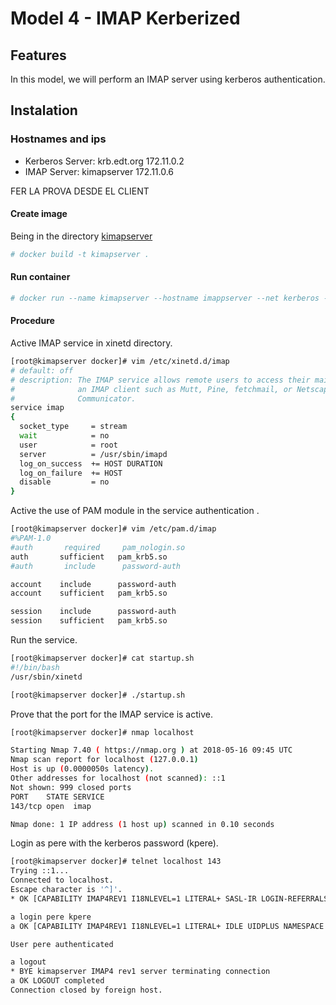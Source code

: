 # Model 4 - IMAP Kerberized

## Features

In this model, we will perform an IMAP server using kerberos authentication.

## Instalation
### Hostnames and ips

- Kerberos Server: krb.edt.org 172.11.0.2
- IMAP Server: kimapserver 172.11.0.6

FER LA PROVA DESDE EL CLIENT


#### Create image
Being in the directory [kimapserver](https://github.com/isx434324/kerberosproject/tree/master/backendClassic/kimapserver)

 ```bash
 # docker build -t kimapserver .
 ```
 
#### Run container
 ```bash
 # docker run --name kimapserver --hostname imappserver --net kerberos --privileged --ip 172.11.0.6  -d kimapserver
 ```

#### Procedure

Active IMAP service in xinetd directory.
  ```bash
[root@kimapserver docker]# vim /etc/xinetd.d/imap
# default: off
# description: The IMAP service allows remote users to access their mail using \
#              an IMAP client such as Mutt, Pine, fetchmail, or Netscape \
#              Communicator.
service imap
{
	socket_type		= stream
	wait			= no
	user			= root
	server			= /usr/sbin/imapd
	log_on_success	+= HOST DURATION
	log_on_failure	+= HOST
	disable			= no
}

 ```

Active the use of PAM module in the service authentication .
 ```bash
[root@kimapserver docker]# vim /etc/pam.d/imap
#%PAM-1.0
#auth       required     pam_nologin.so
auth       sufficient   pam_krb5.so
#auth       include      password-auth

account    include      password-auth
account    sufficient   pam_krb5.so

session    include      password-auth
session    sufficient   pam_krb5.so
 ```
 
Run the service.
 ```bash
[root@kimapserver docker]# cat startup.sh
#!/bin/bash
/usr/sbin/xinetd

[root@kimapserver docker]# ./startup.sh
 ```


Prove that the port for the IMAP service is active.
 ```bash
[root@kimapserver docker]# nmap localhost 

Starting Nmap 7.40 ( https://nmap.org ) at 2018-05-16 09:45 UTC
Nmap scan report for localhost (127.0.0.1)
Host is up (0.0000050s latency).
Other addresses for localhost (not scanned): ::1
Not shown: 999 closed ports
PORT    STATE SERVICE
143/tcp open  imap

Nmap done: 1 IP address (1 host up) scanned in 0.10 seconds
 ```

Login as pere with the kerberos password (kpere).
 ```bash
[root@kimapserver docker]# telnet localhost 143
Trying ::1...
Connected to localhost.
Escape character is '^]'.
* OK [CAPABILITY IMAP4REV1 I18NLEVEL=1 LITERAL+ SASL-IR LOGIN-REFERRALS STARTTLS] localhost IMAP4rev1 2007f.404 at Wed, 16 May 2018 09:47:02 +0000 (UTC)

a login pere kpere
a OK [CAPABILITY IMAP4REV1 I18NLEVEL=1 LITERAL+ IDLE UIDPLUS NAMESPACE CHILDREN MAILBOX-REFERRALS BINARY UNSELECT ESEARCH WITHIN SCAN SORT THREAD=REFERENCES THREAD=ORDEREDSUBJECT MULTIAPPEND]

User pere authenticated

a logout
* BYE kimapserver IMAP4 rev1 server terminating connection
a OK LOGOUT completed
Connection closed by foreign host.
 ```
